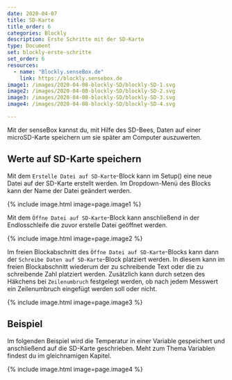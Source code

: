 ```yaml
---
date: 2020-04-07
title: SD-Karte
title_order: 6
categories: Blockly
description: Erste Schritte mit der SD-Karte
type: Document
set: blockly-erste-schritte
set_order: 6
resources:
  - name: "Blockly.senseBox.de"
    link: https://blockly.sensebox.de
image1: /images/2020-04-08-blockly-SD/blockly-SD-1.svg
image2: /images/2020-04-08-blockly-SD/blockly-SD-2.svg
image3: /images/2020-04-08-blockly-SD/blockly-SD-3.svg
image4: /images/2020-04-08-blockly-SD/blockly-SD-4.svg

---
```


Mit der senseBox kannst du, mit Hilfe des SD-Bees, Daten auf einer microSD-Karte speichern um sie später am Computer auszuwerten.

## Werte auf SD-Karte speichern
Mit dem `Erstelle Datei auf SD-Karte`-Block kann im Setup() eine neue Datei auf der SD-Karte erstellt werden. Im Dropdown-Menü des Blocks kann der Name der Datei geändert werden.

{% include image.html image=page.image1 %}

Mit dem `Öffne Datei auf SD-Karte`-Block kann anschließend in der Endlosschleife die zuvor erstelle Datei geöffnet werden. 

{% include image.html image=page.image2 %}

Im freien Blockabschnitt des `Öffne Datei auf SD-Karte`-Blocks kann dann der `Schreibe Daten auf SD-Karte`-Block platziert werden. In diesem kann im freien Blockabschnitt wiederum der zu schreibende Text oder die zu schreibende Zahl platziert werden. Zusätzlich kann durch setzen des Häkchens bei `Zeilenumbruch` festgelegt werden, ob nach jedem Messwert ein Zeilenumbruch eingefügt werden soll oder nicht. 

{% include image.html image=page.image3 %}

## Beispiel
Im folgenden Beispiel wird die Temperatur in einer Variable gespeichert und anschließend auf die SD-Karte geschrieben. Meht zum Thema Variablen findest du im gleichnamigen Kapitel.

{% include image.html image=page.image4 %}

